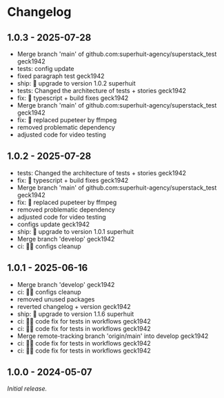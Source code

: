 # Changelog

## 1.0.3 - 2025-07-28

- Merge branch 'main' of github.com:superhuit-agency/superstack_test geck1942
- tests: config update
- fixed paragraph test geck1942
- ship: 🚀 upgrade to version 1.0.2 superhuit
- tests: Changed the architecture of tests + stories geck1942
- fix: 🐛 typescript + build fixes geck1942
- Merge branch 'main' of github.com:superhuit-agency/superstack_test geck1942
- fix: 🐛 replaced pupeteer by ffmpeg
- removed problematic dependency
- adjusted code for video testing


## 1.0.2 - 2025-07-28

- tests: Changed the architecture of tests + stories geck1942
- fix: 🐛 typescript + build fixes geck1942
- Merge branch 'main' of github.com:superhuit-agency/superstack_test geck1942
- fix: 🐛 replaced pupeteer by ffmpeg
- removed problematic dependency
- adjusted code for video testing
- configs update geck1942
- ship: 🚀 upgrade to version 1.0.1 superhuit
- Merge branch 'develop' geck1942
- ci: 🧑‍🔧 configs cleanup


## 1.0.1 - 2025-06-16

- Merge branch 'develop' geck1942
- ci: 🧑‍🔧 configs cleanup
- removed unused packages
- reverted changelog + version geck1942
- ship: 🚀 upgrade to version 1.1.6 superhuit
- ci: 🧑‍🔧 code fix for tests in workflows geck1942
- ci: 🧑‍🔧 code fix for tests in workflows geck1942
- Merge remote-tracking branch 'origin/main' into develop geck1942
- ci: 🧑‍🔧 code fix for tests in workflows geck1942
- ci: 🧑‍🔧 code fix for tests in workflows geck1942


## 1.0.0 - 2024-05-07

_Initial release._
